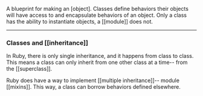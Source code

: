 A blueprint for making an [object]. Classes define behaviors their objects will have access to and  encapsulate behaviors of an object. Only a class has the ability to instantiate objects, a [[module]] does not. 

---

### Classes and [[inheritance]] 
In Ruby, there is only single inheritance, and it happens from class to class. This means a class can only inherit from one other class at a time-- from the [[superclass]]. 

Ruby does have a way to implement [[multiple inheritance]]-- module [[mixins]]. This way, a class can borrow behaviors defined elsewhere. 
